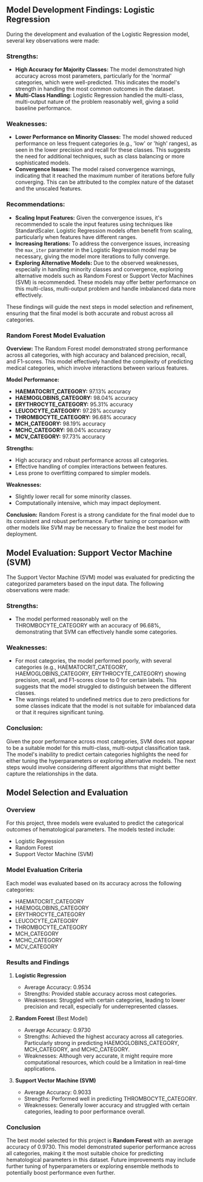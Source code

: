 
## Model Development Findings: Logistic Regression

During the development and evaluation of the Logistic Regression model, several key observations were made:

### Strengths:
- **High Accuracy for Majority Classes:** The model demonstrated high accuracy across most parameters, particularly for the 'normal' categories, which were well-predicted. This indicates the model's strength in handling the most common outcomes in the dataset.
- **Multi-Class Handling:** Logistic Regression handled the multi-class, multi-output nature of the problem reasonably well, giving a solid baseline performance.

### Weaknesses:
- **Lower Performance on Minority Classes:** The model showed reduced performance on less frequent categories (e.g., 'low' or 'high' ranges), as seen in the lower precision and recall for these classes. This suggests the need for additional techniques, such as class balancing or more sophisticated models.
- **Convergence Issues:** The model raised convergence warnings, indicating that it reached the maximum number of iterations before fully converging. This can be attributed to the complex nature of the dataset and the unscaled features.

### Recommendations:
- **Scaling Input Features:** Given the convergence issues, it's recommended to scale the input features using techniques like StandardScaler. Logistic Regression models often benefit from scaling, particularly when features have different ranges.
- **Increasing Iterations:** To address the convergence issues, increasing the `max_iter` parameter in the Logistic Regression model may be necessary, giving the model more iterations to fully converge.
- **Exploring Alternative Models:** Due to the observed weaknesses, especially in handling minority classes and convergence, exploring alternative models such as Random Forest or Support Vector Machines (SVM) is recommended. These models may offer better performance on this multi-class, multi-output problem and handle imbalanced data more effectively.

These findings will guide the next steps in model selection and refinement, ensuring that the final model is both accurate and robust across all categories.

### Random Forest Model Evaluation

**Overview:**
The Random Forest model demonstrated strong performance across all categories, with high accuracy and balanced precision, recall, and F1-scores. This model effectively handled the complexity of predicting medical categories, which involve interactions between various features.

**Model Performance:**

- **HAEMATOCRIT_CATEGORY:** 97.13% accuracy
- **HAEMOGLOBINS_CATEGORY:** 98.04% accuracy
- **ERYTHROCYTE_CATEGORY:** 95.31% accuracy
- **LEUCOCYTE_CATEGORY:** 97.28% accuracy
- **THROMBOCYTE_CATEGORY:** 96.68% accuracy
- **MCH_CATEGORY:** 98.19% accuracy
- **MCHC_CATEGORY:** 98.04% accuracy
- **MCV_CATEGORY:** 97.73% accuracy

**Strengths:**
- High accuracy and robust performance across all categories.
- Effective handling of complex interactions between features.
- Less prone to overfitting compared to simpler models.

**Weaknesses:**
- Slightly lower recall for some minority classes.
- Computationally intensive, which may impact deployment.

**Conclusion:**
Random Forest is a strong candidate for the final model due to its consistent and robust performance. Further tuning or comparison with other models like SVM may be necessary to finalize the best model for deployment.


## Model Evaluation: Support Vector Machine (SVM)
The Support Vector Machine (SVM) model was evaluated for predicting the categorized parameters based on the input data. The following observations were made:

### Strengths:
- The model performed reasonably well on the THROMBOCYTE_CATEGORY with an accuracy of 96.68%, demonstrating that SVM can effectively handle some categories.

### Weaknesses:
- For most categories, the model performed poorly, with several categories (e.g., HAEMATOCRIT_CATEGORY, HAEMOGLOBINS_CATEGORY, ERYTHROCYTE_CATEGORY) showing precision, recall, and F1-scores close to 0 for certain labels. This suggests that the model struggled to distinguish between the different classes.
- The warnings related to undefined metrics due to zero predictions for some classes indicate that the model is not suitable for imbalanced data or that it requires significant tuning.

### Conclusion:
Given the poor performance across most categories, SVM does not appear to be a suitable model for this multi-class, multi-output classification task. The model's inability to predict certain categories highlights the need for either tuning the hyperparameters or exploring alternative models. The next steps would involve considering different algorithms that might better capture the relationships in the data.

## Model Selection and Evaluation

### Overview
For this project, three models were evaluated to predict the categorical outcomes of hematological parameters. The models tested include:
- Logistic Regression
- Random Forest
- Support Vector Machine (SVM)

### Model Evaluation Criteria
Each model was evaluated based on its accuracy across the following categories:
- HAEMATOCRIT_CATEGORY
- HAEMOGLOBINS_CATEGORY
- ERYTHROCYTE_CATEGORY
- LEUCOCYTE_CATEGORY
- THROMBOCYTE_CATEGORY
- MCH_CATEGORY
- MCHC_CATEGORY
- MCV_CATEGORY

### Results and Findings

1. **Logistic Regression**
   - Average Accuracy: 0.9534
   - Strengths: Provided stable accuracy across most categories.
   - Weaknesses: Struggled with certain categories, leading to lower precision and recall, especially for underrepresented classes.

2. **Random Forest** (Best Model)
   - Average Accuracy: 0.9730
   - Strengths: Achieved the highest accuracy across all categories. Particularly strong in predicting HAEMOGLOBINS_CATEGORY, MCH_CATEGORY, and MCHC_CATEGORY.
   - Weaknesses: Although very accurate, it might require more computational resources, which could be a limitation in real-time applications.

3. **Support Vector Machine (SVM)**
   - Average Accuracy: 0.9033
   - Strengths: Performed well in predicting THROMBOCYTE_CATEGORY.
   - Weaknesses: Generally lower accuracy and struggled with certain categories, leading to poor performance overall.

### Conclusion
The best model selected for this project is **Random Forest** with an average accuracy of 0.9730. This model demonstrated superior performance across all categories, making it the most suitable choice for predicting hematological parameters in this dataset. Future improvements may include further tuning of hyperparameters or exploring ensemble methods to potentially boost performance even further.
